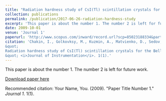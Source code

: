 ```yaml
---
title: "Radiation hardness study of CsI(Tl) scintillation crystals for the Belle II calorimeter"
collection: publications
permalink: /publication/2017-06-26-radiation-hardness-study
excerpt: 'This paper is about the number 1. The number 2 is left for future work.'
date: 2009-10-01
venue: 'Journal 1'
paperurl: 'http://www.scopus.com/inward/record.url?scp=85023188334&partnerID=8YFLogxK'
citation: 'Chakin, I., Golkovksy, M., Kuzmin, A., Matvienko, D., Sedov, E., Shwartz, B. (2017). 
&quot;
Radiation hardness study of CsI(Tl) scintillation crystals for the Belle II calorimeter.
&quot; <i>Journal of Instrumentation</i>. 1(1).'
---
```

This paper is about the number 1. The number 2 is left for future work.

[Download paper here](http://www.scopus.com/inward/record.url?scp=85023188334&partnerID=8YFLogxK)

Recommended citation: Your Name, You. (2009). "Paper Title Number 1." <i>Journal 1</i>. 1(1).